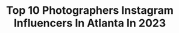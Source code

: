 ---
title: Top 10 Photographers Instagram Influencers In Atlanta In 2023
description: >-
  Find top photographers Instagram influencers in Atlanta in 2023. Most popular hashtags: #atlanta #photographer #photography.
platform: Instagram
hits: 229
text_top: See the most popular Instagram accounts on inBeat.
text_bottom: Our database has 229 Instagram influencers like this in Atlanta, United States for you to pitch.
profiles:
  - username: "issanigerian"
    fullname: >-
      ISSA 🇳🇬
    bio: >-
      Photographer Atlanta, GA📍 @faajipolitan #madeinlagos *email for inquiries*
    location: "United States"
    followers: 6640
    engagement: 761
    commentsToLikes: 0.066049
    id: ck5henynttwon0i11dfhuldo4
    verified: false
    hashtags: "#filmphotography, #shotonfilm, #98degrees, #420"
  - username: "jamiesappphotography"
    fullname: >-
      Jamie Sapp
    bio: >-
      •Creating art with babies ❤️ •Newborn & Child photographer •Atlanta, Ga • Click Pro CURRENTLY BOOKING Newborns APRIL 2021 - SEPT 2021
    location: "United States"
    followers: 27486
    engagement: 165
    commentsToLikes: 0.047848
    id: ck138tnibhykn0i19vglsxnsw
    verified: false
    hashtags: "#sweetestsound, #mommyandme, #atlantababyphotographer"
  - username: "vitalyzorkin"
    fullname: >-
      vitaly zorkin
    bio: >-
      SlowMo Product Photographer Atlanta Roswell
    location: "United States"
    followers: 6868
    engagement: 859
    commentsToLikes: 0.077505
    id: ck15t9x8xh1ws0i191d9t12dw
    verified: false
    hashtags: "#highspeedvideo, #drinkclean, #kombuchalove, #stayhealthy"
  - username: "worldofgwendana"
    fullname: >-
      World Of Gwendana
    bio: >-
      Photographer Atlanta Dedicated to my mother, Gwen (1939 - 2014)
    location: "United States"
    followers: 13651
    engagement: 362
    commentsToLikes: 0.017604
    id: ck0vxc3pby61s0i19zibvdy27
    verified: false
    hashtags: "#blizzardgames, #cinematiccosplay, #justiceleague, #cosplayarmor"
  - username: "rachel_macon4"
    fullname: >-
      Rachel Macon
    bio: >-
      Travel Photographer • based in GA @rachelmaconphotography Married to @whiterhino_jk 🖤 Mommy to twin girls Harper & Hayden 💜
    location: "United States"
    followers: 2387
    engagement: 560
    commentsToLikes: 0.060908
    id: ck9wf6bzcndnt0j78x4gt6pl6
    verified: false
    hashtags: "#momswithcameras, #texastopknots, #girlmom, #twins"
  - username: "sexychellie_16"
    fullname: >-
      Bella Chellie - Main Page
    bio: >-
      🔞+ 𝐀𝐓𝐋 𝐆𝐀 📸 𝐅𝐓 𝐌𝐨𝐝𝐞𝐥 & 𝐌𝐮𝐬𝐞 📩 𝐃𝐌 𝐟𝐨𝐫 𝐫𝐚𝐭𝐞𝐬/𝐬𝐜𝐡𝐞𝐝𝐮𝐥𝐢𝐧𝐠 𝐂𝐚𝐬𝐡𝐚𝐩𝐩 $𝐁𝐞𝐥𝐥𝐚𝐂𝐡𝐞𝐥𝐥𝐢𝐞 #atlantamodelcall #photographers
    location: "United States"
    followers: 17656
    engagement: 493
    commentsToLikes: 0.045977
    id: ck0vz2r2r6zuu0i1909w9s176
    verified: false
    hashtags: "#sizeevolution, #darkartists, #curvyfigure, #thick"
  - username: "winningauto"
    fullname: >-
      Larry
    bio: >-
      Car fanatic and photographer from Atlanta, GA. All photos are taken by me.
    location: "United States"
    followers: 13840
    engagement: 545
    commentsToLikes: 0.034701
    id: ck0vxvkxg0ye60i19gdxhn0df
    verified: false
    hashtags: "#ferrari, #gt3, #porsche, #gt3rs"
  - username: "rxchimages"
    fullname: >-
      RXCH IMAGES ™️
    bio: >-
      BE CAREFUL - I MIGHT SHOOT YOU ‼️Ⓥⓘⓢⓤⓐⓛ Ⓒⓤⓡⓐⓣⓞⓡ “𝒯𝒽𝑒 𝒟𝓇𝑒𝒶𝓂 𝐼𝓈 𝐹𝓇𝑒𝑒, 𝒯𝒽𝑒 𝐻𝓊𝓈𝓉𝓁𝑒 𝐼𝓈 𝒮𝑜𝓁𝒹 𝒮𝑒𝓅𝑒𝓇𝒶𝓉𝑒𝓁𝓎. • PhotograpHER •📍Atlanta
    location: "United States"
    followers: 3273
    engagement: 167
    commentsToLikes: 0.083494
    id: ck0vxtq6h0oo90i19jm6qrrzx
    verified: false
    hashtags: ""
  - username: "young_shin"
    fullname: >-
      Snap: @Young-shin
    bio: >-
      19 | Cancer Survivor 🖤 Self-Portrait Photographer 📸 Brand Ambassador💫 All brands DM me to collab ! •Photography Acc: @shinshotit• GA State 24’ 📚
    location: "United States"
    followers: 6187
    engagement: 749
    commentsToLikes: 0.066143
    id: ck9hcqbyjmkfi0j78xm3ccu5d
    verified: false
    hashtags: "#georgia, #lookbook, #shadows, #explore"
  - username: "kennyletelier"
    fullname: >-
      Kenny Letelier
    bio: >-
      Editor | Photographer Las Vegas, NV
    location: "United States"
    followers: 7892
    engagement: 956
    commentsToLikes: 0.006614
    id: ck5q20vt3dq7z0i11hy22q2em
    verified: false
    hashtags: "#katsucon2020, #animeweekendatlanta, #videogames, #videogamecosplay"
---